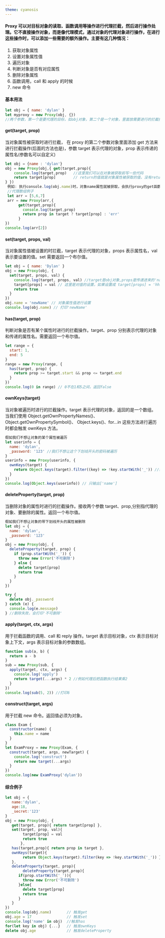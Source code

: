 ```yaml
---
theme: cyanosis
---
```


#### Proxy 可以对目标对象的读取、函数调用等操作进行代理拦截，然后进行操作处理。它不直接操作对象，而是像代理模式，通过对象的代理对象进行操作，在进行这些操作时，可以添加一些需要的额外操作。主要有这几种情况：

1. 获取对象属性
2. 设置对象属性值
3. 遍历对象
4. 判断对象是否有对应属性
5. 删除对象属性
6. 函数调用，call 和 apply 的时候
7. new 命令

#### 基本用法

```js
let obj = { name: 'dylan' }
let myproxy = new Proxy(obj, {})
//两个参数，第一个是要代理的目标，如obj对象，第二个是一个对象，里面放需要进行的拦截操作，为空时表示不进行拦截操作
```

#### get(target, prop)

当对象属性被获取时进行拦截，
在 proxy 的第二个参数对象里面添加 get 方法来进行拦截操作(后面的方法也是)，参数 target 表示代理的对象，prop 表示传递的属性名(参数名可以自定义)

```js
let obj = {name : 'dylan'}
obj = new Proxy(obj,{ get(target,prop){
    console.log(target,prop)   //这里我们可以在对象被获取前写一些代码
    return target[prop]        // return的值就是对象属性被获取的值，没有return值会报undefined
} })
 例如: 执行console.log(obj.name)时，对象name属性就被获取，会执行proxy的get函数
 //代理数组例子
 let arr = [5,6,7]
 arr = new Proxy(arr,{
      get(target,prop){
        console.log(target,prop)
        return prop in target ? target[prop] : 'err'
      }
})
console.log(arr[2])
```

#### set(target, props, val)

当对象属性值被设置的时拦截，target 表示代理的对象，props 表示属性名，val 表示要设置的值。set 需要返回一个布尔值。

```js
let obj = { name: 'Dylan' }
obj = new Proxy(obj, {
  set(target, props, val) {
    console.log(target, props, val) //target是obj对象,props是传递进来的'name'属性，val是'newName'
    target[props] = val // 这里是对值的设置，如果设置成 target[props] = 'hhh',那么设置的也会是hhh
    return true
  }
})
obj.name = 'newName' // 对象属性值进行设置
console.log(obj.name) // 打印'newName'
```

#### has(target, prop)

判断对象是否有某个属性时进行的拦截操作。target、prop 分别表示代理的对象和传递的属性名。需要返回一个布尔值。

```js
let range = {
  start: 1,
  end: 5
}
range = new Proxy(range, {
  has(target, prop) {
    return prop >= target.start && prop <= target.end
  }
})
console.log(0 in range) // 0不在1和5之间，返回false
```

#### ownKeys(target)

当对象被遍历时进行的拦截操作。target 表示代理的对象，返回的是一个数组。当我们使用 Object.getOwnPropertyNames()、Object.getOwnPropertySymbol()、
Object.keys()、for...in 这些方法进行遍历时都会触发 ownKeys 方法。

```js
假如我们不想让对象的某个属性被遍历
let userinfo = {
  name: 'dylan',
  _password: '123' //我们不想让这个下划线开头的密码被遍历
}
userinfo = new Proxy(userinfo, {
  ownKeys(target) {
    return Object.keys(target).filter((key) => !key.startWith('_')) //过滤下划线开头的属性
  }
})
console.log(Object.keys(userinfo)) // 只输出['name']
```

#### deleteProperty(target, prop)

当删除对象的属性时进行的拦截操作。接收两个参数 target、prop,分别指代理的对象、要删除的属性。返回一个布尔值。

```js
假如我们不想让对象的带下划线开头的属性被删除
let obj = {
  name: 'dylan',
  _password: '123'
}
obj = new Proxy(obj, {
  deleteProperty(target, prop) {
    if (prop.startWith('_')) {
      throw new Error('不可删除')
    } else {
      delete target[prop]
      return true
    }
  }
})

try {
  delete obj._password
} catch (e) {
  console.log(e.message)
} //删除失败，会打印'不可删除'
```

#### apply(target, ctx, args)

用于拦截函数的调用、call 和 reply 操作。target 表示目标对象，ctx 表示目标对象上下文，args 表示目标对象的参数数组。

```js
function sub(a, b) {
  return a - b
}
sub = new Proxy(sub, {
  apply(target, ctx, args) {
    console.log('apply')
    return target(...args) * 2 //例如代理后把函数执行结果乘2
  }
})
console.log(sub(5, 2)) //打印6
```

#### construct(target, args)

用于拦截 new 命令。返回值必须为对象。

```js
class Exam {
  constructor(name) {
    this.name = name
  }
}
let ExamProxy = new Proxy(Exam, {
  construct(target, args, newTarget) {
    console.log('construct')
    return new target(...args)
  }
})
console.log(new ExamProxy('dylan'))
```

#### 综合例子

```js
let obj = {
   name:'dylan',
   age:18,
   _secret:'123'
}
obj = new Proxy(obj, {
   get(target, prop){ return target[prop] },
   set(target, prop, val){
        target[prop] = val
        return true
       },
   has(target,prop){ return prop in target },
   ownKeys(target){
        return Object.keys(target).filter(key => !key.startWith('_')) })
   },
   deleteProperty(target, prop){
        deleteProperty(target,prop){
      if(prop.startWith('_')){
        throw new Error('不可删除')
      }else{
        delete target[prop]
        return true
      }
   }
})
console.log(obj.name)       // 触发get
obj.age = 17                // 触发set
console.log('name' in obj)  //触发has
for(let key in obj) {...}   // 触发ownKeys
delete obj.age              // 触发deleteProperty
```
